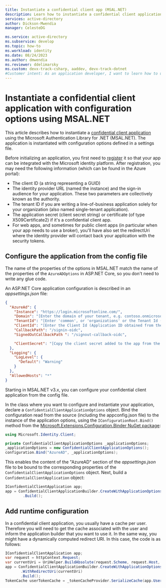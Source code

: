 ```yaml
---
title: Instantiate a confidential client app (MSAL.NET)
description: Learn how to instantiate a confidential client application with configuration options using the Microsoft Authentication Library for .NET (MSAL.NET).
services: active-directory
author: Dickson-Mwendia
manager: CelesteDG

ms.service: active-directory
ms.subservice: develop
ms.topic: how-to
ms.workload: identity
ms.date: 08/24/2023
ms.author: dmwendia
ms.reviewer: ddelimarsky
ms.custom: devx-track-csharp, aaddev, devx-track-dotnet
#Customer intent: As an application developer, I want to learn how to use application config options so I can instantiate a confidential client app.
---
```


# Instantiate a confidential client application with configuration options using MSAL.NET

This article describes how to instantiate a [confidential client application](msal-client-applications.md) using the Microsoft Authentication Library for .NET (MSAL.NET).  The application is instantiated with configuration options defined in a settings file.

Before initializing an application, you first need to [register](quickstart-register-app.md) it so that your app can be integrated with the Microsoft identity platform. After registration, you may need the following information (which can be found in the Azure portal):

- The client ID (a string representing a GUID)
- The identity provider URL (named the instance) and the sign-in audience for your application. These two parameters are collectively known as the authority.
- The tenant ID if you are writing a line-of-business application solely for your organization (also named single-tenant application).
- The application secret (client secret string) or certificate (of type X509Certificate2) if it's a confidential client app.
- For web apps, and sometimes for public client apps (in particular when your app needs to use a broker), you'll have also set the redirectUri where the identity provider will contact back your application with the security tokens.

## Configure the application from the config file
The name of the properties of the options in MSAL.NET match the name of the properties of the `AzureADOptions` in ASP.NET Core, so you don't need to write any glue code.

An ASP.NET Core application configuration is described in an *appsettings.json* file:

```json
{
  "AzureAd": {
    "Instance": "https://login.microsoftonline.com/",
    "Domain": "[Enter the domain of your tenant, e.g. contoso.onmicrosoft.com]",
    "TenantId": "[Enter 'common', or 'organizations' or the Tenant Id (Obtained from the Azure portal. Select 'Endpoints' from the 'App registrations' blade and use the GUID in any of the URLs), e.g. da41245a5-11b3-996c-00a8-4d99re19f292]",
    "ClientId": "[Enter the Client Id (Application ID obtained from the Azure portal), e.g. ba74781c2-53c2-442a-97c2-3d60re42f403]",
    "CallbackPath": "/signin-oidc",
    "SignedOutCallbackPath ": "/signout-callback-oidc",

    "ClientSecret": "[Copy the client secret added to the app from the Azure portal]"
  },
  "Logging": {
    "LogLevel": {
      "Default": "Warning"
    }
  },
  "AllowedHosts": "*"
}
```

Starting in MSAL.NET v3.x, you can configure your confidential client application from the config file.

In the class where you want to configure and instantiate your application, declare a `ConfidentialClientApplicationOptions` object.  Bind the configuration read from the source (including the appconfig.json file) to the instance of the application options, using the `IConfigurationRoot.Bind()` method from the [Microsoft.Extensions.Configuration.Binder NuGet package](https://www.nuget.org/packages/Microsoft.Extensions.Configuration.Binder):

```csharp
using Microsoft.Identity.Client;

private ConfidentialClientApplicationOptions _applicationOptions;
_applicationOptions = new ConfidentialClientApplicationOptions();
configuration.Bind("AzureAD", _applicationOptions);
```

This enables the content of the "AzureAD" section of the *appsettings.json* file to be bound to the corresponding properties of the `ConfidentialClientApplicationOptions` object.  Next, build a `ConfidentialClientApplication` object:

```csharp
IConfidentialClientApplication app;
app = ConfidentialClientApplicationBuilder.CreateWithApplicationOptions(_applicationOptions)
        .Build();
```

## Add runtime configuration
In a confidential client application, you usually have a cache per user. Therefore you will need to get the cache associated with the user and inform the application builder that you want to use it. In the same way, you might have a dynamically computed redirect URI. In this case, the code is as follows:

```csharp
IConfidentialClientApplication app;
var request = httpContext.Request;
var currentUri = UriHelper.BuildAbsolute(request.Scheme, request.Host, request.PathBase, _azureAdOptions.CallbackPath ?? string.Empty);
app = ConfidentialClientApplicationBuilder.CreateWithApplicationOptions(_applicationOptions)
       .WithRedirectUri(currentUri)
       .Build();
TokenCache userTokenCache = _tokenCacheProvider.SerializeCache(app.UserTokenCache,httpContext, claimsPrincipal);
```
